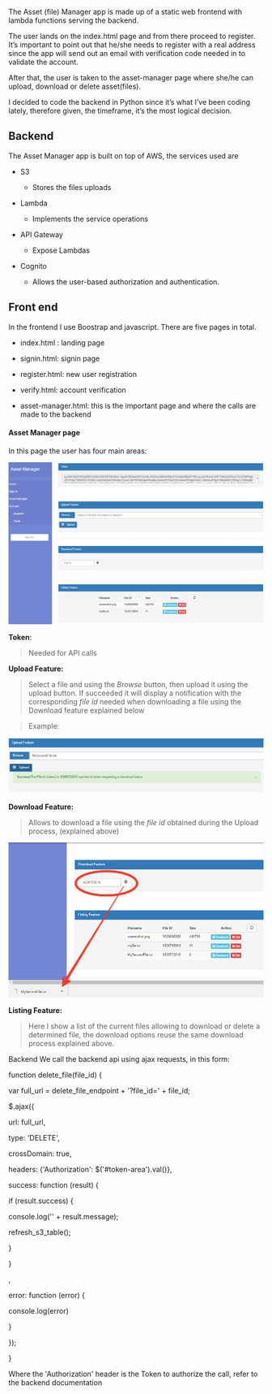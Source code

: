 The Asset (file) Manager app is made up of a static web frontend with lambda
functions serving the backend.

The user lands on the index.html page and from there proceed to register. It’s
important to point out that he/she needs to register with a real address since
the app will send out an email with verification code needed in to validate the
account.

After that, the user is taken to the asset-manager page where she/he can upload,
download or delete asset(files).

I decided to code the backend in Python since it’s what I’ve been coding lately,
therefore given, the timeframe, it’s the most logical decision.

Backend
-------

The Asset Manager app is built on top of AWS, the services used are

-   S3

    -   Stores the files uploads

-   Lambda

    -   Implements the service operations

-   API Gateway

    -   Expose Lambdas

-   Cognito

    -   Allows the user-based authorization and authentication.

Front end
---------

In the frontend I use Boostrap and javascript. There are five pages in total.

-   index.html : landing page

-   signin.html: signin page

-   register.html: new user registration

-   verify.html: account verification

-   asset-manager.html: this is the important page and where the calls are made
    to the backend

#### Asset Manager page

In this page the user has four main areas:

![](media/2481d5e41a5a8fe787e7cca6a6ef9189.png)

**Token**:

>   Needed for API calls

**Upload Feature:**

>   Select a file and using the *Browse* button, then upload it using the upload
>   button. If succeeded it will display a notification with the corresponding
>   *file id* needed when downloading a file using the Download feature
>   explained below

>   Example:

![](media/2edd9889303d2e29f1a762b7759a6985.png)

**Download Feature:**

>   Allows to download a file using the *file id* obtained during the Upload
>   process, (explained above)

![](media/40237522e89e1ebf0750f7c335afca20.png)

**Listing Feature:**

>   Here I show a list of the current files allowing to download or delete a
>   determined file, the download options reuse the same download process
>   explained above.

Backend We call the backend api using ajax requests, in this form:

function delete_file(file_id) {

var full_url = delete_file_endpoint + '?file_id=' + file_id;

\$.ajax({

url: full_url,

type: 'DELETE',

crossDomain: true,

headers: {'Authorization': \$('\#token-area').val()},

success: function (result) {

if (result.success) {

console.log('' + result.message);

refresh_s3_table();

}

}

,

error: function (error) {

console.log(error)

}

});

}

Where the 'Authorization' header is the Token to authorize the call, refer to
the backend documentation
